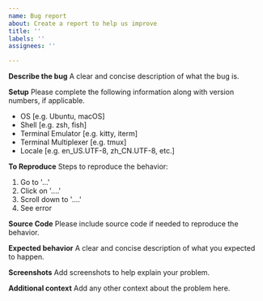 ```yaml
---
name: Bug report
about: Create a report to help us improve
title: ''
labels: ''
assignees: ''

---
```


**Describe the bug**
A clear and concise description of what the bug is.

**Setup**
Please complete the following information along with version numbers, if applicable.
 - OS [e.g. Ubuntu, macOS]
 - Shell [e.g. zsh, fish]
 - Terminal Emulator [e.g. kitty, iterm]
 - Terminal Multiplexer [e.g. tmux]
 - Locale [e.g. en_US.UTF-8, zh_CN.UTF-8, etc.]

**To Reproduce**
Steps to reproduce the behavior:
1. Go to '...'
2. Click on '....'
3. Scroll down to '....'
4. See error

**Source Code**
Please include source code if needed to reproduce the behavior. 

**Expected behavior**
A clear and concise description of what you expected to happen.

**Screenshots**
Add screenshots to help explain your problem.

**Additional context**
Add any other context about the problem here.
